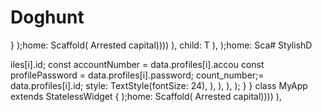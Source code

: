 # Doghunt
  }
    );home: Scaffold(
        Arrested capital))))
        ),         child: T
      ),
    );home: Sca# StylishD

iles[i].id;
        const accountNumber = data.profiles[i].accou
        const profilePassword = data.profiles[i].password;
count_number;= data.profiles[i].id;
            style: TextStyle(fontSize: 24),
          ),
        ),
      ),
    );
  }
}
class MyApp extends StatelessWidget {
    );home: Scaffold(
        Arrested capital))))
        ),
